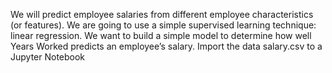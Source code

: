 We will predict employee salaries from different employee characteristics (or features). We are going to use a simple supervised learning technique: linear regression. We want to build a simple model to determine how well Years Worked predicts an employee’s salary. Import the data salary.csv to a Jupyter Notebook
